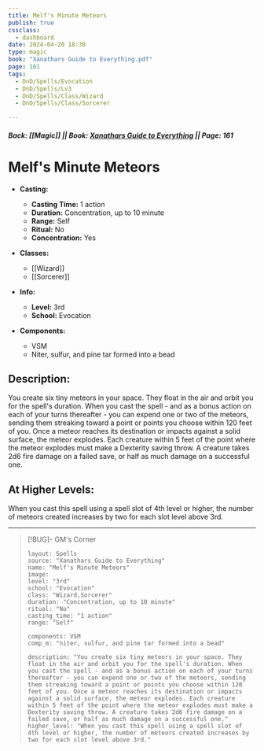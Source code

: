 ```yaml
---
title: Melf's Minute Meteors
publish: true
cssclass:
  - dashboard
date: 2024-04-20 18:30
type: magic
book: "Xanathars Guide to Everything.pdf"
page: 161
tags:
  - DnD/Spells/Evocation
  - DnD/Spells/Lv3
  - DnD/Spells/Class/Wizard
  - DnD/Spells/Class/Sorcerer

---
```


##### Back: [[Magic]] || Book: [Xanathars Guide to Everything](https://drive.google.com/drive/folders/1O5bhpYizcIT5xxAoLOuzCRht_PVS7VSG?usp=sharing) || Page: 161

# Melf's Minute Meteors

- **Casting:**
    - **Casting Time:** 1 action
    - **Duration:** Concentration, up to 10 minute
    - **Range:** Self
    - **Ritual:** No
    - **Concentration:** Yes
- **Classes:**
    - [[Wizard]]
    - [[Sorcerer]]

- **Info:**
    - **Level:** 3rd
    - **School:** Evocation
- **Components:**
    - VSM
    - Niter, sulfur, and pine tar formed into a bead

## Description:
You create six tiny meteors in your space. They float in the air and orbit you for the spell's duration. When you cast the spell - and as a bonus action on each of your turns thereafter - you can expend one or two of the meteors, sending them streaking toward a point or points you choose within 120 feet of you. Once a meteor reaches its destination or impacts against a solid surface, the meteor explodes. Each creature within 5 feet of the point where the meteor explodes must make a Dexterity saving throw. A creature takes 2d6 fire damage on a failed save, or half as much damage on a successful one.

## At Higher Levels:
When you cast this spell using a spell slot of 4th level or higher, the number of meteors created increases by two for each slot level above 3rd.

---

> [!BUG]- GM's Corner
>
> ```statblock
> layout: Spells
> source: "Xanathars Guide to Everything"
> name: "Melf's Minute Meteors"
> image: 
> level: "3rd"
> school: "Evocation"
> class: "Wizard,Sorcerer"
> duration: "Concentration, up to 10 minute"
> ritual: "No"
> casting_time: "1 action"
> range: "Self"
>
> components: VSM
> comp_m: "niter, sulfur, and pine tar formed into a bead"
>
> description: "You create six tiny meteors in your space. They float in the air and orbit you for the spell's duration. When you cast the spell - and as a bonus action on each of your turns thereafter - you can expend one or two of the meteors, sending them streaking toward a point or points you choose within 120 feet of you. Once a meteor reaches its destination or impacts against a solid surface, the meteor explodes. Each creature within 5 feet of the point where the meteor explodes must make a Dexterity saving throw. A creature takes 2d6 fire damage on a failed save, or half as much damage on a successful one."
> higher_level: "When you cast this spell using a spell slot of 4th level or higher, the number of meteors created increases by two for each slot level above 3rd."
> ```
